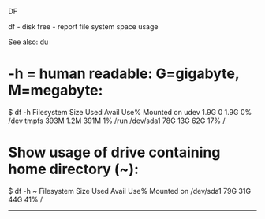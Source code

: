 DF

df - disk free - report file system space usage

See also: du

# -h = human readable: G=gigabyte, M=megabyte:
$ df -h
Filesystem      Size  Used Avail Use% Mounted on
udev            1.9G     0  1.9G   0% /dev
tmpfs           393M  1.2M  391M   1% /run
/dev/sda1        78G   13G   62G  17% /

# Show usage of drive containing home directory (~):
$ df -h ~
Filesystem      Size  Used Avail Use% Mounted on
/dev/sda1        79G   31G   44G  41% /

---
